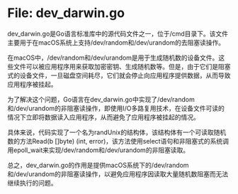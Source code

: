 # File: dev_darwin.go

dev_darwin.go是Go语言标准库中的源代码文件之一，位于/cmd目录下。该文件主要用于在macOS系统上支持/dev/random和/dev/urandom的去阻塞读操作。

在macOS中，/dev/random和/dev/urandom是用于生成随机数的设备文件。这些文件可以被应用程序用来获取加密密钥、生成随机数等。但是，由于它们是阻塞式的设备文件，一旦磁盘空间耗尽，它们就会停止向应用程序提供数据，从而导致应用程序被挂起。

为了解决这个问题，Go语言在dev_darwin.go中实现了/dev/random和/dev/urandom的非阻塞读操作，即使用I/O多路复用技术，在设备文件可读的情况下立即将数据读入应用程序，从而避免了应用程序被挂起的情况。

具体来说，代码实现了一个名为randUnix的结构体，该结构体有一个可读取随机数的方法Read(b []byte) (int, error)，该方法使用select语句和非阻塞式的系统调用epoll_wait来实现/dev/random和/dev/urandom的非阻塞读取。

总之，dev_darwin.go的作用是提供macOS系统下的/dev/random和/dev/urandom的非阻塞读操作，以避免应用程序因读取大量随机数阻塞而无法继续执行的问题。

